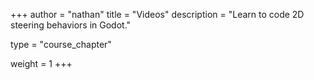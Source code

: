 +++
author = "nathan"
title = "Videos"
description = "Learn to code 2D steering behaviors in Godot."

type = "course_chapter"

weight = 1
+++

